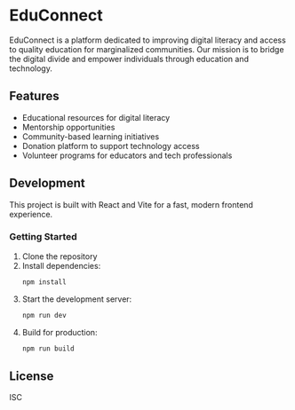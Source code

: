 # EduConnect

EduConnect is a platform dedicated to improving digital literacy and access to quality education for marginalized communities. Our mission is to bridge the digital divide and empower individuals through education and technology.

## Features

- Educational resources for digital literacy
- Mentorship opportunities
- Community-based learning initiatives
- Donation platform to support technology access
- Volunteer programs for educators and tech professionals

## Development

This project is built with React and Vite for a fast, modern frontend experience.

### Getting Started

1. Clone the repository
2. Install dependencies:
   ```bash
   npm install
   ```
3. Start the development server:
   ```bash
   npm run dev
   ```
4. Build for production:
   ```bash
   npm run build
   ```

## License

ISC
